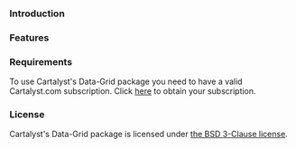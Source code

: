 <a name="introduction"></a>
### Introduction

<a name="features"></a>
### Features

<a name="requirements"></a>
### Requirements

To use Cartalyst's Data-Grid package you need to have a valid Cartalyst.com subscription. Click [here](https://www.cartalyst.com/pricing) to obtain your subscription.

<a name="license"></a>
### License

Cartalyst's Data-Grid package is licensed under [the BSD 3-Clause license](/data-grid/overview/license).
